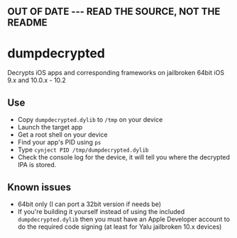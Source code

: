 ## OUT OF DATE --- READ THE SOURCE, NOT THE README


# dumpdecrypted
Decrypts iOS apps and corresponding frameworks on jailbroken 64bit iOS 9.x and 10.0.x - 10.2


## Use
* Copy `dumpdecrypted.dylib` to `/tmp` on your device
* Launch the target app
* Get a root shell on your device
* Find your app's PID using `ps`
* Type `cynject PID /tmp/dumpdecrypted.dylib`
* Check the console log for the device, it will tell you where the decrypted IPA is stored.

## Known issues
* 64bit only (I can port a 32bit version if needs be)
* If you're building it yourself instead of using the included `dumpdecrypted.dylib` then you must have an Apple Developer account to do the required code signing (at least for Yalu jailbroken 10.x devices)
